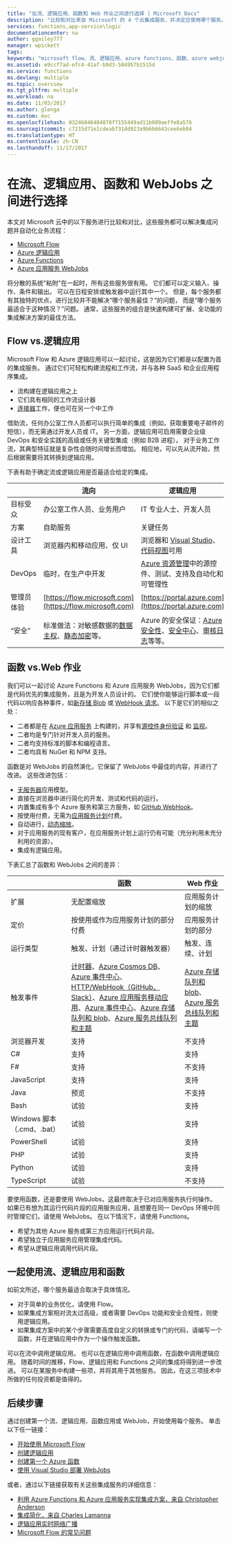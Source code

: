 ```yaml
---
title: "在流、逻辑应用、函数和 Web 作业之间进行选择 | Microsoft Docs"
description: "比较和对比来自 Microsoft 的 4 个云集成服务，并决定应使用哪个服务。"
services: functions,app-service\logic
documentationcenter: na
author: ggailey777
manager: wpickett
tags: 
keywords: "microsoft flow、流、逻辑应用、azure functions、函数、azure webjobs、webjobs，事件处理、动态计算、无服务器体系结构"
ms.assetid: e9ccf7ad-efc4-41af-b9d3-584957b1515d
ms.service: functions
ms.devlang: multiple
ms.topic: overview
ms.tgt_pltfrm: multiple
ms.workload: na
ms.date: 11/03/2017
ms.author: glenga
ms.custom: mvc
ms.openlocfilehash: 03246846484878f7155449ad11b009aeffe8a576
ms.sourcegitcommit: c7215d71e1cdeab731dd923a9b6b6643cee6eb04
ms.translationtype: HT
ms.contentlocale: zh-CN
ms.lasthandoff: 11/17/2017
---
```

# <a name="choose-between-flow-logic-apps-functions-and-webjobs"></a>在流、逻辑应用、函数和 WebJobs 之间进行选择
本文对 Microsoft 云中的以下服务进行比较和对比，这些服务都可以解决集成问题并自动化业务流程：

* [Microsoft Flow](https://flow.microsoft.com/)
* [Azure 逻辑应用](https://azure.microsoft.com/services/logic-apps/)
* [Azure Functions](https://azure.microsoft.com/services/functions/)
* [Azure 应用服务 WebJobs](../app-service/web-sites-create-web-jobs.md)

将分散的系统"粘附"在一起时，所有这些服务很有用。 它们都可以定义输入、操作、条件和输出。 可以在日程安排或触发器中运行其中一个。 但是，每个服务都有其独特的优点，进行比较并不能解决“哪个服务最佳？”的问题， 而是“哪个服务最适合于这种情况？”问题。 通常，这些服务的组合是快速构建可扩展、全功能的集成解决方案的最佳方法。

<a name="flow"></a>

## <a name="flow-vs-logic-apps"></a>Flow vs.逻辑应用
Microsoft Flow 和 Azure 逻辑应用可以一起讨论，这是因为它们都是以配置为首的集成服务。 通过它们可轻松构建流程和工作流，并与各种 SaaS 和企业应用程序集成。 

* 流构建在逻辑应用之上
* 它们具有相同的工作流设计器
* [连接器](../connectors/apis-list.md)工作，便也可在另一个中工作

借助流，任何办公室工作人员都可以执行简单的集成（例如，获取重要电子邮件的短信），而无需通过开发人员或 IT。 另一方面，逻辑应用可启用需要企业级 DevOps 和安全实践的高级或任务关键型集成（例如 B2B 进程）。 对于业务工作流，其典型特征就是复杂性会随时间增长而增加。 相应地，可以先从流开始，然后根据需要将其转换到逻辑应用。

下表有助于确定流或逻辑应用是否最适合给定的集成。

|  | 流向 | 逻辑应用 |
| --- | --- | --- |
| 目标受众 |办公室工作人员、业务用户 |IT 专业人士、开发人员 |
| 方案 |自助服务 |关键任务 |
| 设计工具 |浏览器内和移动应用、仅 UI |浏览器和 [Visual Studio](../logic-apps/logic-apps-deploy-from-vs.md)、[代码视图](../logic-apps/logic-apps-author-definitions.md)可用 |
| DevOps |临时，在生产中开发 |[Azure 资源管理](../logic-apps/logic-apps-create-deploy-azure-resource-manager-templates.md)中的源控件、测试、支持及自动化和可管理性 |
| 管理员体验 |[https://flow.microsoft.com](https://flow.microsoft.com) |[https://portal.azure.com](https://portal.azure.com) |
| “安全” |标准做法：对敏感数据的[数据主权](https://wikipedia.org/wiki/Technological_Sovereignty)、[静态加密](https://wikipedia.org/wiki/Data_at_rest#Encryption)等。 |Azure 的安全保证：[Azure 安全性](https://www.microsoft.com/trustcenter/Security/AzureSecurity)、[安全中心](https://azure.microsoft.com/services/security-center/)、[审核日志](https://azure.microsoft.com/blog/azure-audit-logs-ux-refresh/)等等。 |

<a name="function"></a>

## <a name="functions-vs-webjobs"></a>函数 vs.Web 作业
我们可以一起讨论 Azure Functions 和 Azure 应用服务 WebJobs，因为它们都是代码优先的集成服务，且是为开发人员设计的。 它们使你能够运行脚本或一段代码以响应各种事件，如[新存储 Blob](functions-bindings-storage.md) 或 [WebHook 请求](functions-bindings-http-webhook.md)。 以下是它们的相似之处： 

* 二者都是在 [Azure 应用服务](../app-service/app-service-web-overview.md) 上构建的，并享有[源控件](../app-service/app-service-continuous-deployment.md)[身份验证](../app-service/app-service-authentication-overview.md) 和 [监视](../app-service/web-sites-monitor.md)。
* 二者均是专门针对开发人员的服务。
* 二者均支持标准的脚本和编程语言。
* 二者均具有 NuGet 和 NPM 支持。

函数是对 WebJobs 的自然演化，它保留了 WebJobs 中最佳的内容，并进行了改进。 这些改进包括： 

* [无服务器](https://azure.microsoft.com/overview/serverless-computing/)应用模型。
* 直接在浏览器中进行简化的开发、测试和代码的运行。
* 内置集成有多个 Azure 服务和第三方服务，如 [GitHub WebHook](https://developer.github.com/webhooks/creating/)。
* 按使用付费，无需为[应用服务计划](../app-service/azure-web-sites-web-hosting-plans-in-depth-overview.md)付费。
* 自动进行，[动态缩放](functions-scale.md)。
* 对于应用服务的现有客户，在应用服务计划上运行仍有可能（充分利用未充分利用的资源）。
* 集成有逻辑应用。

下表汇总了函数和 WebJobs 之间的差异：

|  | 函数 | Web 作业 |
| --- | --- | --- |
| 扩展 |无配置缩放 |应用服务计划的缩放 |
| 定价 |按使用或作为应用服务计划的部分付费 |应用服务计划的部分 |
| 运行类型 |触发、计划（通过计时器触发器） |触发、连续、计划 |
| 触发事件 |[计时器](functions-bindings-timer.md)、[Azure Cosmos DB](functions-bindings-documentdb.md)、[Azure 事件中心](functions-bindings-event-hubs.md)、[HTTP/WebHook（GitHub、Slack）](functions-bindings-http-webhook.md)、[Azure 应用服务移动应用](functions-bindings-mobile-apps.md)、[Azure 事件中心](functions-bindings-event-hubs.md)、[Azure 存储队列和 blob](functions-bindings-storage-blob.md)、[Azure 服务总线队列和主题](functions-bindings-service-bus.md) |[Azure 存储队列和 blob](functions-bindings-storage-blob.md)、[Azure 服务总线队列和主题](functions-bindings-service-bus.md) |
| 浏览器开发 |支持 |不支持 |
| C# |支持 |支持 |
| F# |支持 |不支持 |
| JavaScript |支持 |支持 |
| Java |预览 | 不支持 |
| Bash |试验 |支持 |
| Windows 脚本（.cmd、.bat） |试验 |支持 |
| PowerShell |试验 |支持 |
| PHP |试验 |支持 |
| Python |试验 |支持 |
| TypeScript |试验 |不支持 |

要使用函数，还是要使用 WebJobs，这最终取决于已对应用服务执行何操作。 如果已有想为其运行代码片段的应用服务应用，且想要在同一 DevOps 环境中同时管理它们，请使用 WebJobs。 在以下情况下，请使用 Functions。

* 希望为其他 Azure 服务或第三方应用运行代码片段。
* 希望独立于应用服务应用管理集成代码。
* 希望从逻辑应用调用代码片段。 

<a name="together"></a>

## <a name="flow-logic-apps-and-functions-together"></a>一起使用流、逻辑应用和函数
如前文所述，哪个服务最适合取决于具体情况。 

* 对于简单的业务优化，请使用 Flow。
* 如果集成方案相对流太过高级，或者需要 DevOps 功能和安全合规性，则使用逻辑应用。
* 如果集成方案中的某个步骤需要高度自定义的转换或专门的代码，请编写一个函数，并在逻辑应用中作为一个操作触发函数。

可以在流中调用逻辑应用。 也可以在逻辑应用中调用函数，在函数中调用逻辑应用。 随着时间的推移，Flow、逻辑应用和 Functions 之间的集成将得到进一步改进。 可以在某服务中构建一些项，并将其用于其他服务。 因此，在这三项技术中所做的任何投资都是值得的。

## <a name="next-steps"></a>后续步骤
通过创建第一个流、逻辑应用、函数应用或 WebJob，开始使用每个服务。 单击以下任一链接：

* [开始使用 Microsoft Flow](https://flow.microsoft.com/en-us/documentation/getting-started/)
* [创建逻辑应用](../logic-apps/logic-apps-create-a-logic-app.md)
* [创建第一个 Azure 函数](functions-create-first-azure-function.md)
* [使用 Visual Studio 部署 WebJobs](../app-service/websites-dotnet-deploy-webjobs.md)

或者，通过以下链接获取有关这些集成服务的详细信息：

* [利用 Azure Functions 和 Azure 应用服务实现集成方案，来自 Christopher Anderson](http://www.biztalk360.com/integrate-2016-resources/leveraging-azure-functions-azure-app-service-integration-scenarios/)
* [集成简化，来自 Charles Lamanna](http://www.biztalk360.com/integrate-2016-resources/integrations-made-simple/)
* [逻辑应用实时网络广播](http://aka.ms/logicappslive)
* [Microsoft Flow 的常见问题](https://flow.microsoft.com/documentation/frequently-asked-questions/)

